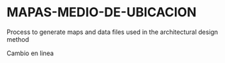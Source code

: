 # MAPAS-MEDIO-DE-UBICACION
Process to generate maps and data files used in the architectural design method

Cambio en linea
